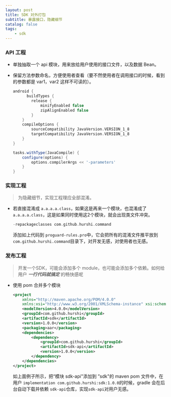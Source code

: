```yaml
---
layout: post
title: SDK 对外打包
subtitle: 暴露接口，隐藏细节
catalog: false
tags:
    - sdk
---
```


### API 工程

* 单独抽取一个 api 模块，用来放给用户使用的接口文件，以及数据 Bean。

* 保留方法参数命名，方便使用者查看（要不然使用者在调用接口的时候，看到的参数都是 var1，var2 这样不可读的）。

  ```groovy
  android {
    	buildTypes {
          release {
              minifyEnabled false
              zipAlignEnabled false
          }
      }
      compileOptions {
          sourceCompatibility JavaVersion.VERSION_1_8
          targetCompatibility JavaVersion.VERSION_1_8
      }
  }
  
  tasks.withType(JavaCompile) {
      configure(options) {
          options.compilerArgs << '-parameters'
      }
  }
  ```

### 实现工程

> 为隐藏细节，实现工程理应全部混淆。

* 若直接混淆成 `a.a.a.a.class`，如果这是再来一个模块，也混淆成了 `a.a.a.a.class`，这是如果同时使用这2个模块，就会出现类文件冲突。

  ```groovy
  -repackageclasses com.github.hurshi.command
  ```

  添加如上代码到 `proguard-rules.pro`中，它会把所有的混淆文件推平放到 `com.github.hurshi.command`目录下，对开发无感，对使用者也无感。

### 发布工程

> 开发一个SDK，可能会添加多个 module，也可能会添加多个依赖。如何给用户 ***一行代码就搞定*** 的畅快感呢

* 使用 pom 合并多个模块

  ```xml
  <project
      xmlns="http://maven.apache.org/POM/4.0.0"
      xmlns:xsi="http://www.w3.org/2001/XMLSchema-instance" xsi:schemaLocation="http://maven.apache.org/POM/4.0.0 http://maven.apache.org/xsd/maven-4.0.0.xsd">
      <modelVersion>4.0.0</modelVersion>
      <groupId>com.github.hurshi</groupId>
      <artifactId>sdk</artifactId>
      <version>1.0.0</version>
      <packaging>aar</packaging>
      <dependencies>
          <dependency>
              <groupId>com.github.hurshi</groupId>
              <artifactId>sdk-api</artifactId>
              <version>1.0.0</version>
          </dependency>
      </dependencies>
  </project>
  ```

  如上面例子所示，把“模块 sdk-api"添加到 ”sdk"的 maven pom 文件中，在用户 `implementation com.github.hurshi:sdk:1.0.0`的时候，gradle 会在后台自动下载并依赖 `sdk-api`仓库，实现`sdk-api`对用户无感。